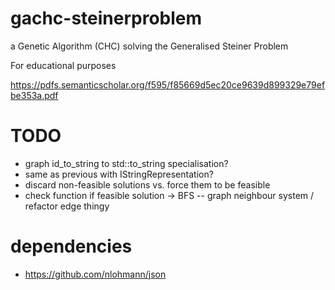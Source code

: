 # gachc-steinerproblem
a Genetic Algorithm (CHC) solving the Generalised Steiner Problem

For educational purposes

https://pdfs.semanticscholar.org/f595/f85669d5ec20ce9639d899329e79efbe353a.pdf

# TODO
- graph id_to_string to std::to_string specialisation?
- same as previous with IStringRepresentation?
- discard non-feasible solutions vs. force them to be feasible
- check function if feasible solution -> BFS
-- graph neighbour system / refactor edge thingy

# dependencies
- https://github.com/nlohmann/json
